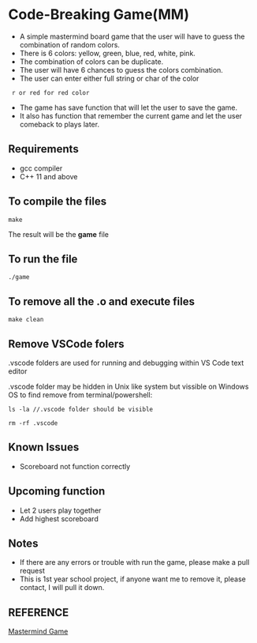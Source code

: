 # Code-Breaking Game(MM)
- A simple mastermind board game that the user will have to guess the combination of random colors. 
- There is 6 colors: yellow, green, blue, red, white, pink. 
- The combination of colors can be duplicate. 
- The user will have 6 chances to guess the colors combination.
- The user can enter either full string or char of the color
```
 r or red for red color
```

- The game has save function that will let the user to save the game. 
- It also has function that remember the current game and let the user comeback to plays later.

## Requirements

- gcc compiler
- C++ 11 and above

## To compile the files
```
make
```

The result will be the **game** file 

## To run the file
```
./game
```

## To remove all the .o and execute files
```
make clean
```

## Remove VSCode folers

.vscode folders are used for running and debugging within VS Code text editor

.vscode folder may be hidden in Unix like system but vissible on Windows OS to find remove from terminal/powershell:

```
ls -la //.vscode folder should be visible

rm -rf .vscode
```

## Known Issues
- Scoreboard not function correctly

## Upcoming function
- Let 2 users play together
- Add highest scoreboard

## Notes
- If there are any errors or trouble with run the game, please make a pull request
- This is 1st year school project, if anyone want me to remove it, please contact, I will pull it down.

## REFERENCE
[Mastermind Game](https://en.wikipedia.org/wiki/Mastermind_(board_game))
